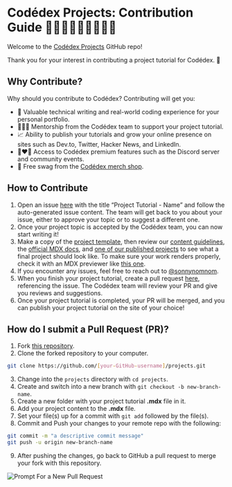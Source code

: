 # Codédex Projects: Contribution Guide 👩🏻‍💻👨🏾‍💻👩🏼‍💻

Welcome to the [Codédex Projects](https://www.codedex.io/projects) GitHub repo! 

Thank you for your interest in contributing a project tutorial for Codédex. 🫶

## Why Contribute?

Why should you contribute to Codédex? Contributing will get you: 

- 💪 Valuable technical writing and real-world coding experience for your personal portfolio.
- 👩🏻‍🏫 Mentorship from the Codédex team to support your project tutorial.
- 📈 Ability to publish your tutorials and grow your online presence on sites such as Dev.to, Twitter, Hacker News, and LinkedIn.
- 👩‍❤️‍👨 Access to Codédex premium features such as the Discord server and community events.
- 👕 Free swag from the [Codédex merch shop](https://codedex.myshopify.com).

## How to Contribute

1. Open an issue [here](https://github.com/codedex-io/projects/issues) with the title “Project Tutorial - Name” and follow the auto-generated issue content. The team will get back to you about your issue, either to approve your topic or to suggest a different one.
2. Once your project topic is accepted by the Codédex team, you can now start writing it!
3. Make a copy of the [project template](https://github.com/codedex-io/projects/blob/main/project-template.mdx), then review our [content guidelines](https://github.com/codedex-io/projects/tree/main/docs/content_guidelines.mdx), the [official MDX docs](https://mdxjs.com/docs/), and 
[one of our published projects](https://github.com/codedex-io/projects/blob/main/projects/generate-a-qr-code-with-python/generate-a-qr-code-with-python.mdx) 
to see what a final project should look like. To make sure your work renders properly, check it with an MDX previewer like [this one](https://mdxjs.com/playground/).
4. If you encounter any issues, feel free to reach out to [@sonnynomnom](https://www.twitter.com/sonnynomnom).
5. When you finish your project tutorial, create a pull request [here](https://github.com/codedex-io/projects/pulls), referencing the issue. The Codédex team will review your PR and give you reviews and suggestions.
6. Once your project tutorial is completed, your PR will be merged, and you can publish your project tutorial on the site of your choice!

## How do I submit a Pull Request (PR)?

1. Fork [this repository](https://github.com/codedex-io/projects).
2. Clone the forked repository to your computer.

```bash
git clone https://github.com/[your-GitHub-username]/projects.git
```

3. Change into the `projects` directory with `cd projects`.
4. Create and switch into a new branch with `git checkout -b new-branch-name`.
5. Create a new folder with your project tutorial **.mdx** file in it.
6. Add your project content to the **.mdx** file.
7. Set your file(s) up for a commit with `git add` followed by the file(s).
8. Commit and Push your changes to your remote repo with the following:

```bash
git commit -m "a descriptive commit message"
git push -u origin new-branch-name
```

9. After pushing the changes, go back to GitHub a pull request to merge your fork with this repository.

![Prompt For a New Pull Request](https://raw.githubusercontent.com/codedex-io/projects/main/docs/prompt_for_new_pr.png)
